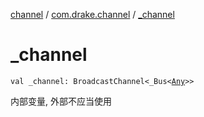 [channel](../index.md) / [com.drake.channel](index.md) / [_channel](./_channel.md)

# _channel

`val _channel: BroadcastChannel<_Bus<`[`Any`](https://kotlinlang.org/api/latest/jvm/stdlib/kotlin/-any/index.html)`>>`

内部变量, 外部不应当使用

